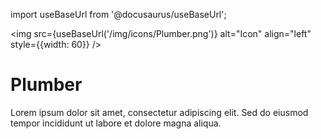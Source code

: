 import useBaseUrl from '@docusaurus/useBaseUrl';

<img src={useBaseUrl('/img/icons/Plumber.png')} alt="Icon" align="left" style={{width: 60}} />
# Plumber

Lorem ipsum dolor sit amet, consectetur adipiscing elit. Sed do eiusmod tempor incididunt ut labore et dolore magna aliqua.
